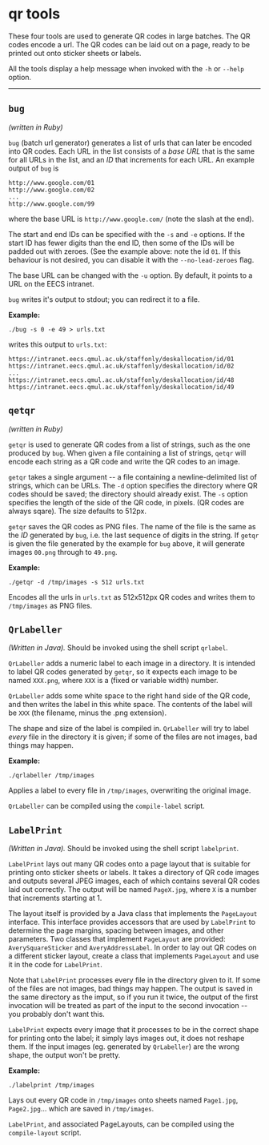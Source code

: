 #  qr tools  ############################################################

These four tools are used to generate QR codes in large batches. The QR
codes encode a url. The QR codes can be laid out on a page, ready to be
printed out onto sticker sheets or labels.

All the tools display a help message when invoked with the `-h` or
`--help` option.

________________________________________________________________________


## `bug` ################################################################
*(written in Ruby)*

`bug` (batch url generator) generates a list of urls that can later be
encoded into QR codes. Each URL in the list consists of a *base URL* that
is the same for all URLs in the list, and an *ID* that increments for
each URL. An example output of `bug` is

    http://www.google.com/01
    http://www.google.com/02
    ...
    http://www.google.com/99

where the base URL is `http://www.google.com/` (note the slash at the end).

The start and end IDs can be specified with the `-s` and `-e` options. If 
the start ID has fewer digits than the end ID, then some of the IDs will be
padded out with zeroes. (See the example above: note the id `01`. If this
behaviour is not desired, you can disable it with the `--no-lead-zeroes`
flag.

The base URL can be changed with the `-u` option. By default, it points
to a URL on the EECS intranet.

`bug` writes it's output to stdout; you can redirect it to a file.

**Example:**

    ./bug -s 0 -e 49 > urls.txt

writes this output to `urls.txt`:

    https://intranet.eecs.qmul.ac.uk/staffonly/deskallocation/id/01
    https://intranet.eecs.qmul.ac.uk/staffonly/deskallocation/id/02
    ...
    https://intranet.eecs.qmul.ac.uk/staffonly/deskallocation/id/48
    https://intranet.eecs.qmul.ac.uk/staffonly/deskallocation/id/49


## `qetqr` ##############################################################
*(written in Ruby)*

`getqr` is used to generate QR codes from a list of strings, such as the
one produced by `bug`. When given a file containing a list of strings,
`qetqr` will encode each string as a QR code and write the QR codes to an 
image.

`getqr` takes a single argument -- a file containing a newline-delimited
list of strings, which can be URLs. The `-d` option specifies the
directory where QR codes should be saved; the directory should already
exist. The `-s` option specifies the length of the side of the QR code, in
pixels. (QR codes are always sqare). The size defaults to 512px.

`getqr` saves the QR codes as PNG files. The name of the file is the same
as the *ID* generated by `bug`, i.e. the last sequence of digits in the
string. If `getqr` is given the file generated by the example for `bug`
above, it will generate images `00.png` through to `49.png`.

**Example:**

    ./getqr -d /tmp/images -s 512 urls.txt

Encodes all the urls in `urls.txt` as 512x512px QR codes and writes them
to `/tmp/images` as PNG files.


## `QrLabeller` #########################################################
*(Written in Java).* Should be invoked using the shell script
`qrlabel`.

`QrLabeller` adds a numeric label to each image in a directory. It is
intended to label QR codes generated by `getqr`, so it expects each image
to be named `XXX.png`, where `XXX` is a (fixed or variable width) number.

`QrLabeller` adds some white space to the right hand side of the QR code,
and then writes the label in this white space. The contents of the label
will be `XXX` (the filename, minus the .png extension).

The shape and size of the label is compiled in. `QrLabeller` will try to
label *every* file in the directory it is given; if some of the files are
not images, bad things may happen.

**Example:**

    ./qrlabeller /tmp/images

Applies a label to every file in `/tmp/images`, overwriting the original
image.

`QrLabeller` can be compiled using the `compile-label` script.

## `LabelPrint` #########################################################
*(Written in Java).* Should be invoked using the shell script
`labelprint`.

`LabelPrint` lays out many QR codes onto a page layout that is suitable for
printing onto sticker sheets or labels. It takes a directory of QR code
images and outputs several JPEG images, each of which contains several QR
codes laid out correctly. The output will be named `PageX.jpg`, where `X`
is a number that increments starting at 1.

The layout itself is provided by a Java class that implements the
`PageLayout` interface. This interface provides accessors that are used by
`LabelPrint` to determine the page margins, spacing between images, and
other parameters. Two classes that implement `PageLayout` are provided:
`AverySquareSticker` and `AveryAddressLabel`. In order to lay out QR codes 
on a different sticker layout, create a class that implements `PageLayout`
and use it in the code for `LabelPrint`.

Note that `LabelPrint` processes every file in the directory given to it.
If some of the files are not images, bad things may happen. The output is
saved in the same directory as the imput, so if you run it twice, the
output of the first invocation will be treated as part of the input to
the second invocation -- you probably don't want this.

`LabelPrint` expects every image that it processes to be in the correct
shape for printing onto the label; it simply lays images out, it does not
reshape them. If the input images (eg. generated by `QrLabeller`) are the
wrong shape, the output won't be pretty.

**Example:**

    ./labelprint /tmp/images

Lays out every QR code in `/tmp/images` onto sheets named `Page1.jpg`,
`Page2.jpg`... which are saved in `/tmp/images`.

`LabelPrint`, and associated PageLayouts, can be compiled using the
`compile-layout` script.
